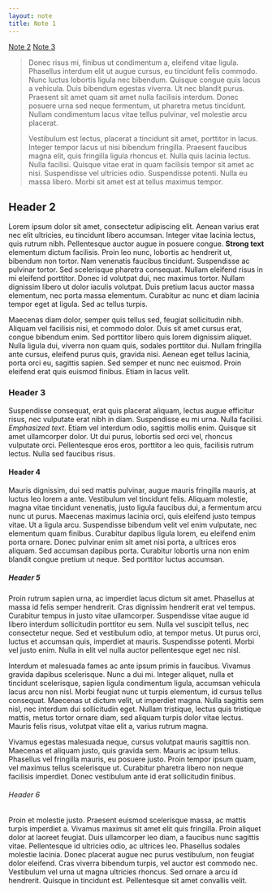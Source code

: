 ```yaml
---
layout: note
title: Note 1
---
```


[Note 2](note-2.html)
[Note 3](note-3.html)

> Donec risus mi, finibus ut condimentum a, eleifend vitae ligula. Phasellus interdum elit ut augue cursus, eu tincidunt felis commodo. Nunc luctus lobortis ligula nec bibendum. Quisque congue quis lacus a vehicula. Duis bibendum egestas viverra. Ut nec blandit purus. Praesent sit amet quam sit amet nulla facilisis interdum. Donec posuere urna sed neque fermentum, ut pharetra metus tincidunt. Nullam condimentum lacus vitae tellus pulvinar, vel molestie arcu placerat.
>
> Vestibulum est lectus, placerat a tincidunt sit amet, porttitor in lacus. Integer tempor lacus ut nisi bibendum fringilla. Praesent faucibus magna elit, quis fringilla ligula rhoncus et. Nulla quis lacinia lectus. Nulla facilisi. Quisque vitae erat in quam facilisis tempor sit amet ac nisi. Suspendisse vel ultricies odio. Suspendisse potenti. Nulla eu massa libero. Morbi sit amet est at tellus maximus tempor. 

## Header 2

Lorem ipsum dolor sit amet, consectetur adipiscing elit. Aenean varius erat nec elit ultricies, eu tincidunt libero accumsan. Integer vitae lacinia lectus, quis rutrum nibh. Pellentesque auctor augue in posuere congue. **Strong text** elementum dictum facilisis. Proin leo nunc, lobortis ac hendrerit ut, bibendum non tortor. Nam venenatis faucibus tincidunt. Suspendisse ac pulvinar tortor. Sed scelerisque pharetra consequat. Nullam eleifend risus in mi eleifend porttitor. Donec id volutpat dui, nec maximus tortor. Nullam dignissim libero ut dolor iaculis volutpat. Duis pretium lacus auctor massa elementum, nec porta massa elementum. Curabitur ac nunc et diam lacinia tempor eget at ligula. Sed ac tellus turpis.

Maecenas diam dolor, semper quis tellus sed, feugiat sollicitudin nibh. Aliquam vel facilisis nisi, et commodo dolor. Duis sit amet cursus erat, congue bibendum enim. Sed porttitor libero quis lorem dignissim aliquet. Nulla ligula dui, viverra non quam quis, sodales porttitor dui. Nullam fringilla ante cursus, eleifend purus quis, gravida nisi. Aenean eget tellus lacinia, porta orci eu, sagittis sapien. Sed semper et nunc nec euismod. Proin eleifend erat quis euismod finibus. Etiam in lacus velit. 

### Header 3

Suspendisse consequat, erat quis placerat aliquam, lectus augue efficitur risus, nec vulputate erat nibh in diam. Suspendisse eu mi urna. Nulla facilisi. *Emphasized text*. Etiam vel interdum odio, sagittis mollis enim. Quisque sit amet ullamcorper dolor. Ut dui purus, lobortis sed orci vel, rhoncus vulputate orci. Pellentesque eros eros, porttitor a leo quis, facilisis rutrum lectus. Nulla sed faucibus risus.

#### Header 4

Mauris dignissim, dui sed mattis pulvinar, augue mauris fringilla mauris, at luctus leo lorem a ante. Vestibulum vel tincidunt felis. Aliquam molestie, magna vitae tincidunt venenatis, justo ligula faucibus dui, a fermentum arcu nunc ut purus. Maecenas maximus lacinia orci, quis eleifend justo tempus vitae. Ut a ligula arcu. Suspendisse bibendum velit vel enim vulputate, nec elementum quam finibus. Curabitur dapibus ligula lorem, eu eleifend enim porta ornare. Donec pulvinar enim sit amet nisi porta, a ultrices eros aliquam. Sed accumsan dapibus porta. Curabitur lobortis urna non enim blandit congue pretium ut neque. Sed porttitor luctus accumsan.

##### Header 5

Proin rutrum sapien urna, ac imperdiet lacus dictum sit amet. Phasellus at massa id felis semper hendrerit. Cras dignissim hendrerit erat vel tempus. Curabitur tempus in justo vitae ullamcorper. Suspendisse vitae augue id libero interdum sollicitudin porttitor eu sem. Nulla vel suscipit tellus, nec consectetur neque. Sed et vestibulum odio, at tempor metus. Ut purus orci, luctus et accumsan quis, imperdiet at mauris. Suspendisse potenti. Morbi vel justo enim. Nulla in elit vel nulla auctor pellentesque eget nec nisl. 

Interdum et malesuada fames ac ante ipsum primis in faucibus. Vivamus gravida dapibus scelerisque. Nunc a dui mi. Integer aliquet, nulla et tincidunt scelerisque, sapien ligula condimentum ligula, accumsan vehicula lacus arcu non nisl. Morbi feugiat nunc ut turpis elementum, id cursus tellus consequat. Maecenas ut dictum velit, ut imperdiet magna. Nulla sagittis sem nisl, nec interdum dui sollicitudin eget. Nullam tristique, lectus quis tristique mattis, metus tortor ornare diam, sed aliquam turpis dolor vitae lectus. Mauris felis risus, volutpat vitae elit a, varius rutrum magna.

Vivamus egestas malesuada neque, cursus volutpat mauris sagittis non. Maecenas et aliquam justo, quis gravida sem. Mauris ac ipsum tellus. Phasellus vel fringilla mauris, eu posuere justo. Proin tempor ipsum quam, vel maximus tellus scelerisque ut. Curabitur pharetra libero non neque facilisis imperdiet. Donec vestibulum ante id erat sollicitudin finibus.

###### Header 6

Proin et molestie justo. Praesent euismod scelerisque massa, ac mattis turpis imperdiet a. Vivamus maximus sit amet elit quis fringilla. Proin aliquet dolor at laoreet feugiat. Duis ullamcorper leo diam, a faucibus nunc sagittis vitae. Pellentesque id ultricies odio, ac ultrices leo. Phasellus sodales molestie lacinia. Donec placerat augue nec purus vestibulum, non feugiat dolor eleifend. Cras viverra bibendum turpis, vel auctor est commodo nec. Vestibulum vel urna ut magna ultricies rhoncus. Sed ornare a arcu id hendrerit. Quisque in tincidunt est. Pellentesque sit amet convallis velit. 
